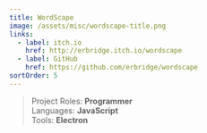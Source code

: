 ```yaml
---
title: WordScape
image: /assets/misc/wordscape-title.png
links:
  - label: itch.io
    href: http://erbridge.itch.io/wordscape
  - label: GitHub
    href: https://github.com/erbridge/wordscape
sortOrder: 5
---
```


> Project Roles: **Programmer**\
> Languages: **JavaScript**\
> Tools: **Electron**
